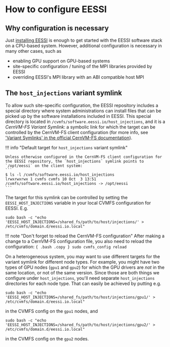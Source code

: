 # How to configure EESSI

## Why configuration is necessary

Just [installing EESSI](../getting_access/native_installation.md) is enough to get started with the EESSI software stack on a CPU-based system. However, additional configuration is necessary in many other cases, such as
- enabling GPU support on GPU-based systems
- site-specific configuration / tuning of the MPI libraries provided by EESSI
- overriding EESSI's MPI library with an ABI compatible host MPI

## The `host_injections` variant symlink

To allow such site-specific configuration, the EESSI repository includes a special directory where system administrations can install files that can be picked up by the software installations included in EESSI. This special directory is located in `/cvmfs/software.eessi.io/host_injections`, and it is a *CernVM-FS Variant Symlink*:
a symbolic link for which the target can be controlled by the CernVM-FS client configuration (for more info, see ['Variant Symlinks' in the official CernVM-FS documentation](https://cvmfs.readthedocs.io/en/stable/cpt-repo.html#variant-symlinks)).

!!! info "Default target for `host_injections` variant symlink"

    Unless otherwise configured in the CernVM-FS client configuration for the EESSI repository, the `host_injections` symlink points to `/opt/eessi` on the client system:
    ```
    $ ls -l /cvmfs/software.eessi.io/host_injections
    lrwxrwxrwx 1 cvmfs cvmfs 10 Oct  3 13:51 /cvmfs/software.eessi.io/host_injections -> /opt/eessi
    ```

The target for this symlink can be controlled by setting the `EESSI_HOST_INJECTIONS` variable in your local CVMFS configuration for EESSI. E.g.
```{bash}
sudo bash -c "echo 'EESSI_HOST_INJECTIONS=/shared_fs/path/to/host/injections/' > /etc/cvmfs/domain.d/eessi.io.local"

```

!!! note "Don't forget to reload the CernVM-FS configuration"
    After making a change to a CernVM-FS configuration file, you also need to reload the configuration:
    ```{ .bash .copy }
    sudo cvmfs_config reload
    ```

On a heterogeneous system, you may want to use different targets for the variant symlink for different node types. For example, you might have two types of GPU nodes (`gpu1` and `gpu2`) for which the GPU drivers are _not_ in the same location, or not of the same version. Since those are both things we configure under `host_injections`, you'll need separate `host_injections` directories for each node type. That can easily be achieved by putting e.g.

```{bash}
sudo bash -c "echo 'EESSI_HOST_INJECTIONS=/shared_fs/path/to/host/injections/gpu1/' > /etc/cvmfs/domain.d/eessi.io.local"

```

in the CVMFS config on the `gpu1` nodes, and

```{bash}
sudo bash -c "echo 'EESSI_HOST_INJECTIONS=/shared_fs/path/to/host/injections/gpu2/' > /etc/cvmfs/domain.d/eessi.io.local"

```
in the CVMFS config on the `gpu2` nodes.
